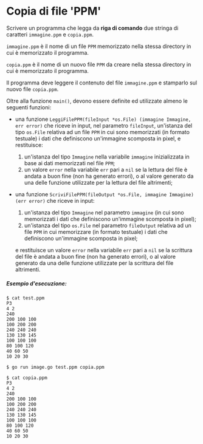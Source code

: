 # Copia di file 'PPM'

Scrivere un programma che legga da **riga di comando** due stringa di caratteri `immagine.ppm` e `copia.ppm`.
 
`immagine.ppm` è il nome di un file `PPM` memorizzato nella stessa directory in cui è memorizzato il programma.

`copia.ppm` è il nome di un nuovo file `PPM` da creare nella stessa directory in cui è memorizzato il programma.

Il programma deve leggere il contenuto del file `immagine.ppm` e stamparlo sul nuovo file `copia.ppm`.

Oltre alla funzione `main()`, devono essere definite ed utilizzate almeno le seguenti funzioni:
* una funzione `LeggiFilePPM(fileInput *os.File) (immagine Immagine, err error)` che riceve in input, nel parametro `fileInput`, un'istanza del tipo `os.File` relativa ad un file `PPM` in cui sono memorizzati (in formato testuale) i dati che definiscono un'immagine scomposta in pixel, e restituisce:
    1. un'istanza del tipo `Immagine` nella variabile `immagine` inizializzata in base ai dati memorizzati nel file `PPM`;  
    2. un valore `error` nella variabile `err` pari a `nil` se la lettura del file è andata a buon fine (non ha generato errori), o al valore generato da una delle funzione utilizzate per la lettura del file altrimenti;
* una funzione `ScriviFilePPM(fileOutput *os.File, immagine Immagine) (err error)` che riceve in input:
    1. un'istanza del tipo `Immagine` nel parametro `immagine` (in cui sono memorizzati i dati che definiscono un'immagine scomposta in pixel);
    2. un'istanza del tipo `os.File` nel parametro `fileOutput` relativa ad un file `PPM` in cui memorizzare (in formato testuale) i dati che definiscono un'immagine scomposta in pixel; 
    
    e restituisce  un valore `error` nella variabile `err` pari a `nil` se la scrittura del file è andata a buon fine (non ha generato errori), o al valore generato da una delle funzione utilizzate per la scrittura del file altrimenti.

##### Esempio d'esecuzione:

```text
$ cat test.ppm 
P3
4 2
240
200 100 100
100 200 200
240 240 240
130 130 145
100 100 100
80 100 120
40 60 50
10 20 30

$ go run image.go test.ppm copia.ppm 

$ cat copia.ppm 
P3
4 2
240
200 100 100
100 200 200
240 240 240
130 130 145
100 100 100
80 100 120
40 60 50
10 20 30
```